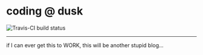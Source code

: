 # coding @ dusk

![Travis-CI build status](https://travis-ci.org/alycejenni/alycejenni.github.io.svg?branch=master)

---

if I can ever get this to WORK, this will be another stupid blog...
